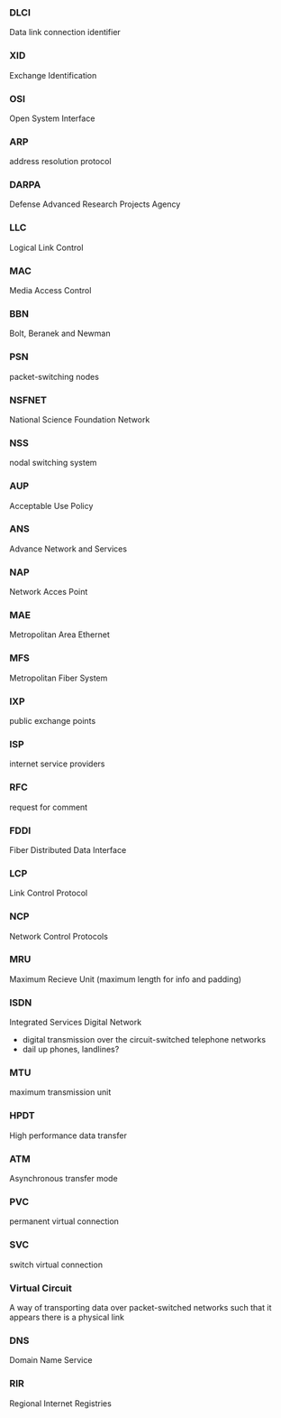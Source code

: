 ### DLCI
Data link connection identifier

### XID
Exchange Identification

### OSI
Open System Interface

### ARP
address resolution protocol

### DARPA
Defense Advanced Research Projects Agency

### LLC
Logical Link Control

### MAC
Media Access Control

### BBN 
Bolt, Beranek and Newman

### PSN
packet-switching nodes

### NSFNET
National Science Foundation Network

### NSS
nodal switching system

### AUP
Acceptable Use Policy

### ANS
Advance Network and Services

### NAP
Network Acces Point

### MAE
Metropolitan Area Ethernet

### MFS
Metropolitan Fiber System

### IXP
public exchange points

### ISP
internet service providers

### RFC 
request for comment

### FDDI
Fiber Distributed Data Interface

### LCP
Link Control Protocol

### NCP
Network Control Protocols

### MRU
Maximum Recieve Unit (maximum length for info and padding)

### ISDN
Integrated Services Digital Network 
- digital transmission over the circuit-switched telephone networks
- dail up phones, landlines?

### MTU
maximum transmission unit

### HPDT
High performance data transfer

### ATM
Asynchronous transfer mode

### PVC
permanent virtual connection

### SVC
switch virtual connection

### Virtual Circuit
A way of transporting data over packet-switched networks such that it appears there is a physical link

### DNS
Domain Name Service

### RIR
Regional Internet Registries